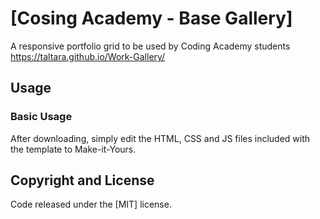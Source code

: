 # [Cosing Academy - Base Gallery]
A responsive portfolio grid to be used by Coding Academy students
https://taltara.github.io/Work-Gallery/

## Usage

### Basic Usage

After downloading, simply edit the HTML, CSS and JS files included with the template to Make-it-Yours.


## Copyright and License

Code released under the [MIT] license.

